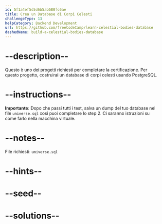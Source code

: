 ```yaml
---
id: 5f1a4ef5d5d6b5ab580fc6ae
title: Crea un Database di Corpi Celesti
challengeType: 13
helpCategory: Backend Development
url: https://github.com/freeCodeCamp/learn-celestial-bodies-database
dashedName: build-a-celestial-bodies-database
---
```


# --description--

Questo è uno dei progetti richiesti per completare la certificazione. Per questo progetto, costruirai un database di corpi celesti usando PostgreSQL.

# --instructions--

**Importante:** Dopo che passi tutti i test, salva un dump del tuo database nel file `universe.sql` così puoi completare lo step 2. Ci saranno istruzioni su come farlo nella macchina virtuale.

# --notes--

File richiesti: `universe.sql`

# --hints--

# --seed--

# --solutions--

